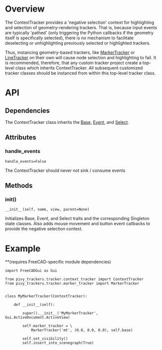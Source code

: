 # Overview

The ContextTracker provides a 'negative selection' context for highlighting and selection of geometry-rendering trackers.  That is, because input events are typically 'pathed' (only triggering the Python callbacks if the geometry itself is specifically selected), there is no mechanism to facilitate deselecting or unhighlighting previously selected or highlighted trackers.

Thus, instancing geometry-based trackers, like [MarkerTracker](MarkerTracker) or [LineTracker](LineTracker) on their own will cause node selection and highlighting to fail.  It is recommended, therefore, that any custom tracker project create a top-level class which inherits ContextTracker.  All subsequent customized tracker classes should be instanced from within this top-level tracker class.

# API

## Dependencies

The ContextTracker class inherits the [Base](Base-Trait), [Event](Event-Trait), and [Select](Select-Trait).

## Attributes

### handle_events
    handle_events=False
The ContextTracker should never not sink / consume events

## Methods

### __init__()
    __init__(self, name, view, parent=None)
Initializes Base, Event, and Select traits and the corresponding Singleton state classes.  Also adds mouse movement and button event callbacks to provide the negative selection context.

# Example
**(requires FreeCAD-specific module dependencies)

    import FreeCADGui as Gui

    from pivy_trackers.tracker.context_tracker import ContextTracker
    from pivy_trackers.tracker.marker_tracker import MarkerTracker


    class MyMarkerTracker(ContextTracker):

        def __init__(self):

            super().__init__('MyMarkerTracker', Gui.ActiveDocument.ActiveView)

            self.marker_tracker = \
                MarkerTracker('mt', (0.0, 0.0, 0.0), self.base)

            self.set_visibility()
            self.insert_into_scenegraph(True)